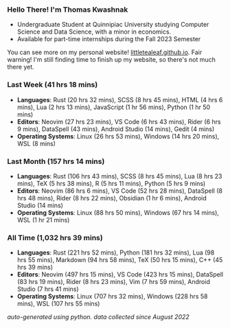
### Hello There! I'm Thomas Kwashnak

- Undergraduate Student at Quinnipiac University studying Computer Science and Data Science, with a minor in economics.
- Available for part-time internships during the Fall 2023 Semester

You can see more on my personal website! [littletealeaf.github.io](https://littletealeaf.github.io). Fair warning! I'm still finding time to finish up my website, so there's not much there yet.

### Last Week (41 hrs 18 mins)
- **Languages**: Rust (20 hrs 32 mins), SCSS (8 hrs 45 mins), HTML (4 hrs 6 mins), Lua (2 hrs 13 mins), JavaScript (1 hr 56 mins), Python (1 hr 50 mins)
- **Editors**: Neovim (27 hrs 23 mins), VS Code (6 hrs 43 mins), Rider (6 hrs 9 mins), DataSpell (43 mins), Android Studio (14 mins), Gedit (4 mins)
- **Operating Systems**: Linux (26 hrs 53 mins), Windows (14 hrs 20 mins), WSL (8 mins)
    
### Last Month (157 hrs 14 mins)
- **Languages**: Rust (106 hrs 43 mins), SCSS (8 hrs 45 mins), Lua (8 hrs 23 mins), TeX (5 hrs 38 mins), R (5 hrs 11 mins), Python (5 hrs 9 mins)
- **Editors**: Neovim (86 hrs 6 mins), VS Code (52 hrs 28 mins), DataSpell (8 hrs 48 mins), Rider (8 hrs 22 mins), Obsidian (1 hr 6 mins), Android Studio (14 mins)
- **Operating Systems**: Linux (88 hrs 50 mins), Windows (67 hrs 14 mins), WSL (1 hr 21 mins)
    
### All Time (1,032 hrs 39 mins)
- **Languages**: Rust (221 hrs 52 mins), Python (181 hrs 32 mins), Lua (98 hrs 55 mins), Markdown (94 hrs 58 mins), TeX (50 hrs 15 mins), C++ (45 hrs 39 mins)
- **Editors**: Neovim (497 hrs 15 mins), VS Code (423 hrs 15 mins), DataSpell (83 hrs 19 mins), Rider (8 hrs 23 mins), Vim (7 hrs 59 mins), Android Studio (7 hrs 41 mins)
- **Operating Systems**: Linux (707 hrs 32 mins), Windows (228 hrs 58 mins), WSL (107 hrs 55 mins)
    

*auto-generated using python. data collected since August 2022*
